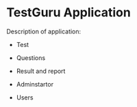# TestGuru Application

 Description of application:

 * Test

 * Questions

 * Result and report

 * Adminstartor

 * Users